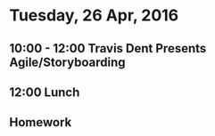 Tuesday, 26 Apr, 2016
=====================

10:00 - 12:00 Travis Dent Presents Agile/Storyboarding
----------------------------------------------

12:00 Lunch
-----------

Homework
--------

